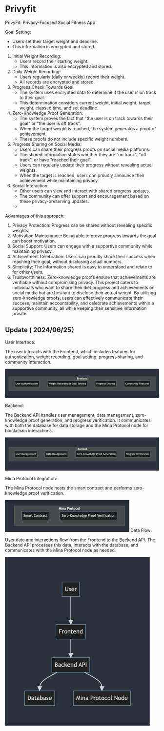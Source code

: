 # Privyfit

PrivyFit: Privacy-Focused Social Fitness App

Goal Setting:
* Users set their target weight and deadline.
* This information is encrypted and stored.
1. Initial Weight Recording:
   * Users record their starting weight.
   * This information is also encrypted and stored.
2. Daily Weight Recording:
   * Users regularly (daily or weekly) record their weight.
   * All records are encrypted and stored.
3. Progress Check Towards Goal:
   * The system uses encrypted data to determine if the user is on track to their goal.
   * This determination considers current weight, initial weight, target weight, elapsed time, and set deadline.
4. Zero-Knowledge Proof Generation:
   * The system proves the fact that "the user is on track towards their goal" or "the user is off track".
   * When the target weight is reached, the system generates a proof of achievement.
   * These proofs do not include specific weight numbers.
5. Progress Sharing on Social Media:
   * Users can share their progress proofs on social media platforms.
   * The shared information states whether they are "on track", "off track", or have "reached their goal".
   * Users can regularly update their progress without revealing actual weights.
   * When the target is reached, users can proudly announce their achievement while maintaining privacy.
6. Social Interaction:
   * Other users can view and interact with shared progress updates.
   * The community can offer support and encouragement based on these privacy-preserving updates.
   * 
Advantages of this approach:
1. Privacy Protection: Progress can be shared without revealing specific weights.
2. Motivation Maintenance: Being able to prove progress towards the goal can boost motivation.
3. Social Support: Users can engage with a supportive community while maintaining privacy.
4. Achievement Celebration: Users can proudly share their success when reaching their goal, without disclosing actual numbers.
5. Simplicity: The information shared is easy to understand and relate to for other users.
6. Trustworthiness: Zero-knowledge proofs ensure that achievements are verifiable without compromising privacy.
This project caters to individuals who want to share their diet progress and achievements on social media but are hesitant to disclose their actual weight. By utilizing zero-knowledge proofs, users can effectively communicate their success, maintain accountability, and celebrate achievements within a supportive community, all while keeping their sensitive information private.


## Update ( 2024/06/25）

User Interface:

The user interacts with the Frontend, which includes features for authentication, weight recording, goal setting, progress sharing, and community interaction.

![userinterface](https://github.com/harucoinlove/Privyfit/blob/main/assets/frontend.png)

Backend:

The Backend API handles user management, data management, zero-knowledge proof generation, and progress verification.
It communicates with both the database for data storage and the Mina Protocol node for blockchain interactions.

![backend](https://github.com/harucoinlove/Privyfit/blob/main/assets/backend.png)

Mina Protocol Integration:

The Mina Protocol node hosts the smart contract and performs zero-knowledge proof verification.

![minaprotocol](https://github.com/harucoinlove/Privyfit/blob/main/assets/mina.png)
Data Flow:

User data and interactions flow from the Frontend to the Backend API.
The Backend API processes this data, interacts with the database, and communicates with the Mina Protocol node as needed.

![dataflowimage](https://github.com/harucoinlove/Privyfit/blob/main/assets/dataflow.png)

